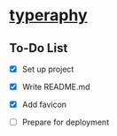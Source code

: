 # [typeraphy](https://typeraphy.github.io/)

## To-Do List
- [x] Set up project
- [x] Write README.md
- [x] Add favicon
- [ ] Prepare for deployment

